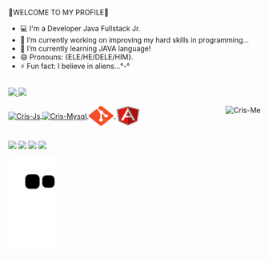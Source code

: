   🤖WELCOME TO MY PROFILE🤖
- 💻 I'm a Developer Java Fullstack Jr.
- 🔭 I’m currently working on improving my hard skills in programming...
- 🌱 I’m currently learning JAVA language!
- 😄 Pronouns: {ELE/HE/DELE/HIM}.
- ⚡ Fun fact: I believe in aliens...°-°
##

<div>
  <a href="https://github.com/Cristiano-Silva-Soares">
  <img height="180em" src="https://github-readme-stats.vercel.app/api?username=Cristiano-Silva-Soares&show_icons=true&theme=nightowl&include_all_commits=true&count_private=true"/>
  <img height="180em" src="https://github-readme-stats.vercel.app/api/top-langs/?username=Cristiano-Silva-Soares&layout=compact&langs_count=7&theme=nightowl"/>
</div>
  <div style="display: inline_block"><br>
  <img align="center" alt="Cris-Js" height="40" width="50" src="https://cdn.jsdelivr.net/gh/devicons/devicon/icons/java/java-original.svg">
  <img align="center" alt="Cris-Mysql" height="40" width="50" src="https://cdn.jsdelivr.net/gh/devicons/devicon/icons/mysql/mysql-original.svg">
  <img align="center" alt="Cris-Git" height="40" width="50" src="https://raw.githubusercontent.com/devicons/devicon/master/icons/git/git-original.svg">
  <img align="center" alt="Cris-Angular" height="40" width="50" src="https://raw.githubusercontent.com/devicons/devicon/master/icons/angularjs/angularjs-original.svg">
  <img align="right" alt="Cris-Me" src="https://images6.fanpop.com/image/photos/42600000/Spider-Man-Into-the-Spider-Verse-2018-spider-man-42673939-268-161.gif">

##
    
<div> 
  <a href="https://www.instagram.com/naoeocris/" target="_blank"><img src="https://img.shields.io/badge/-Instagram-%23E4405F?style=for-the-badge&logo=instagram&logoColor=white" target="_blank"></a>
 <a href="https://discord.com/870429042682236958" target="_blank"><img src="https://img.shields.io/badge/Discord-7289DA?style=for-the-badge&logo=discord&logoColor=white" target="_blank"></a> 
  <a href = "mailto:CriztianoSoares99@outlook.com"><img src="https://img.shields.io/badge/-Outlook-%23333?style=for-the-badge&logo=outlook&logoColor=white" target="_blank"></a>
  <a href="https://www.linkedin.com/in/cristiano-da-silva-soares-495a3a217/" target="_blank"><img src="https://img.shields.io/badge/-LinkedIn-%230077B5?style=for-the-badge&logo=linkedin&logoColor=white" target="_blank"></a> 
 
  ![Snake animation](https://github.com/rafaballerini/rafaballerini/blob/output/github-contribution-grid-snake.svg)
 
</div>

    
    
